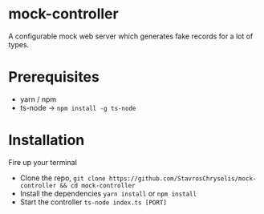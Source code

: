 # mock-controller

A configurable mock web server which generates fake records for a lot of types.

# Prerequisites

- yarn / npm
- ts-node -> `npm install -g ts-node`

# Installation

Fire up your terminal

- Clone the repo, `git clone https://github.com/StavrosChryselis/mock-controller && cd mock-controller`
- Install the dependencies `yarn install` or `npm install`
- Start the controller `ts-node index.ts [PORT]`
